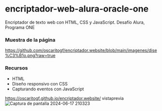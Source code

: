 # encriptador-web-alura-oracle-one
Encriptador de texto web con HTML, CSS y JavaScript. Desafío Alura, Programa ONE

### Muestra de la página

https://github.com/oscaritogf/encriptador.website/blob/main/imagenes/dise%C3%B1o.png?raw=true

### Recursos
- HTML
- Diseño responsivo con CSS
- Capturando eventos con JavaScript

https://oscaritogf.github.io/encriptador.website/
vistaprevia![Captura de pantalla 2024-06-17 210323](https://github.com/user-attachments/assets/783cb0a3-1f56-4f59-8b32-13891ef00f7c)


